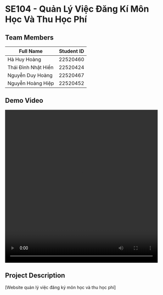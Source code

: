 # SE104 - Quản Lý Việc Đăng Kí Môn Học Và Thu Học Phí
## Team Members
| Full Name | Student ID |
|-----------|------------|
| Hà Huy Hoàng | 22520460 |
| Thái Đình Nhật Hiển | 22520424 |
| Nguyễn Duy Hoàng | 22520467 |
| Nguyễn Hoàng Hiệp | 22520452 |
## Demo Video
<video src="https://drive.google.com/file/d/1lNPLuok3JuRnqJx6sZ8Y5J6ehBzaQ8u1/view?usp=sharing" width="500" height="500" controls></video>

## Project Description
[Website quản lý việc đăng ký môn học và thu học phí]
